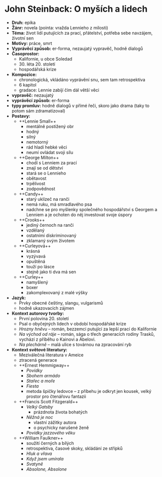 # John Steinback: O myších a lidech
- __Druh:__ epika
- __Žánr:__ novela (pointa: vražda Lennieho z milosti)
- __Téma:__ život lidí putujících za prací, přátelství, potřeba sebe navzájem, životní sen
- __Motivy:__ práce, smrt
- __Vyprávěcí způsob:__ er-forma, nezaujatý vypravěč, hodně dialogů
- __Časoprostor:__
	- Kalifornie, u obce Soledad
	- 30. léta 20. století
	- hospodářská krize
- __Kompozice:__
	- chronologická, vkládáno vyprávění snu, sem tam retrospektiva
	- 6 kapitol
	- gradace: Lennie zabíjí čím dál větší věci
- __vypravěč:__ nezaujatý
- __vyprávěcí způsob:__ er-forma
- __typy promluv:__ hodně dialogů v přímé řeči, skoro jako drama (taky to potom sám zdramatizoval)
- __Postavy:__ 
	- ++Lennie Small++
		- mentálně postižený obr
		- hodný
		- silný
		- nemotorný
		- rád hladí hebké věci
		- neumí ovládat svoji sílu
	- ++George Milton++
		- chodí s Lenniem za prací
		- znají se od dětství
		- stará se o Lennieho
		- obětavost
		- trpělivost
		- zodpovědnost
	- ++Candy++
		- starý uklízeč na ranči
		- nemá ruku, má smradlavého psa
		- nadchne se pro myšlenky společného hospodářství s Georgem a Lenniem a je ochoten do něj investovat svoje úspory
	- ++Crooks++
		- jediný černoch na ranči
		- vzdělaný
		- ostatními diskriminovaný
		- zklamaný svým životem
	- ++Curleyová++
		- krásná
		- vyzývavá
		- opuštěná
		- touží po lásce
		- stejně jako ti dva má sen
	- ++Curley++
		- namyšlený
		- boxer
		- zakomplexovaný z malé výšky
- __Jazyk:__
	- Prvky obecné češtiny, slangu, vulgarismů
	- hodně ukazovacích zájmen
- __Kontext autorovy tvorby:__
	- První polovina 20. století
	- Psal o obyčejných lidech v období hospodářské krize
	- _Hrozny hněvu_ – román, bezzemci putující za lepší prací do Kalifornie
	- _Na východ od ráje_ – román, sága o třech generacích rodiny Trasků, vychází z příběhu o Kainovi a Ábelovi.
	- _Na plechárně_ – malá ulice s továrnou na zpracování ryb
- __Kontext světové literatury:__
	- Meziválečná literatura v Ameice
	- ztracená generace
	- ++Ernest Hemmigway++
		- _Povídky_
		- _Sbohem armádo_
		- _Stařec a moře_
		- _Fiesta_
		- metoda špičky ledovce – z příbehu je odkryt jen kousek, velký prostor pro čtenářovu fantazii
	- ++Francis Scott Fitzgerald++
		- _Velký Gatsby_
			- prázdnota života bohatých
		- _Něžná je noc_
			- vlastní zážitky autora
			- o psychicky narušené ženě
		- _Povídky jazzového věku_
	- ++William Faulkner++
		- soužití černých a bílých
		- retrospektiva, časové skoky, skládání ze střípků
		- _Hluk a vřava_
		- _Když jsem umírala_
		- _Svatyně_
		- _Absolone, Absolone_